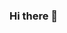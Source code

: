 ### Hi there 👋

<!--
**cloneumc/cloneumc** is a ✨ _special_ ✨ repository because its `README.md` (this file) appears on your GitHub profile.

🔭 I’m currently working on little bit of everything

